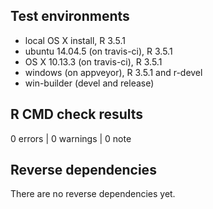 ## Test environments
* local OS X install, R 3.5.1
* ubuntu 14.04.5 (on travis-ci), R 3.5.1
* OS X 10.13.3 (on travis-ci), R 3.5.1
* windows (on appveyor), R 3.5.1 and r-devel
* win-builder (devel and release)

## R CMD check results

0 errors | 0 warnings | 0 note

## Reverse dependencies

There are no reverse dependencies yet.
